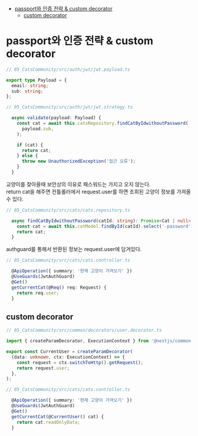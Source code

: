 <!-- TOC -->

- [passport와 인증 전략 & custom decorator](#passport%EC%99%80-%EC%9D%B8%EC%A6%9D-%EC%A0%84%EB%9E%B5--custom-decorator)
  - [custom decorator](#custom-decorator)

<!-- /TOC -->

# passport와 인증 전략 & custom decorator
``` typescript
// 05_CatsCommunity/src/auth/jwt/jwt.payload.ts

export type Payload = {
  email: string;
  sub: string;
};
```

``` typescript
// 05_CatsCommunity/src/auth/jwt/jwt.strategy.ts

  async validate(payload: Payload) {
    const cat = await this.catsRepository.findCatByIdwithoutPassword(
      payload.sub,
    );

    if (cat) {
      return cat;
    } else {
      throw new UnauthorizedException('접근 오류');
    }
  }
```

교양이를 찾아올때 보안상의 이유로 패스워드는 가지고 오지 않는다.  
return cat을 해주면 컨틀롤러에서 request.user를 하면 조회된 고양이 정보를 가져올 수 있다.
``` typescript
// 05_CatsCommunity/src/cats/cats.repository.ts

  async findCatByIdwithoutPassword(catId: string): Promise<Cat | null> {
    const cat = await this.catModel.findById(catId).select('-password');
    return cat;
  }
```

authguard를 통해서 반환된 정보는 request.user에 담겨있다.
``` typescript
// 05_CatsCommunity/src/cats/cats.controller.ts

  @ApiOperation({ summary: '현재 고양이 가져오기' })
  @UseGuards(JwtAuthGuard)
  @Get()
  getCurrentCat(@Req() req: Request) {
    return req.user;
  }
```
## custom decorator

``` typescript
// 05_CatsCommunity/src/common/decorators/user.decorator.ts

import { createParamDecorator, ExecutionContext } from '@nestjs/common';

export const CurrentUser = createParamDecorator(
  (data: unknown, ctx: ExecutionContext) => {
    const request = ctx.switchToHttp().getRequest();
    return request.user;
  },
);
```

``` typescript
// 05_CatsCommunity/src/cats/cats.controller.ts

  @ApiOperation({ summary: '현재 고양이 가져오기' })
  @UseGuards(JwtAuthGuard)
  @Get()
  getCurrentCat(@CurrentUser() cat) {
    return cat.readOnlyData;
  }
```